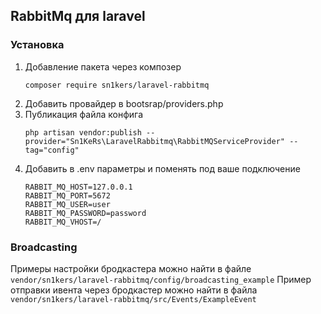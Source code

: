 ## RabbitMq для laravel

### Установка
1. Добавление пакета через композер
    ```
    composer require sn1kers/laravel-rabbitmq
    ```
2. Добавить провайдер в bootsrap/providers.php
3. Публикация файла конфига 
    ```
    php artisan vendor:publish --provider="Sn1KeRs\LaravelRabbitmq\RabbitMQServiceProvider" --tag="config"
    ```
4. Добавить в .env параметры и поменять под ваше подключение
    ```
    RABBIT_MQ_HOST=127.0.0.1
    RABBIT_MQ_PORT=5672
    RABBIT_MQ_USER=user
    RABBIT_MQ_PASSWORD=password
    RABBIT_MQ_VHOST=/
    ```
   
### Broadcasting
Примеры настройки бродкастера можно найти в файле 
```vendor/sn1kers/laravel-rabbitmq/config/broadcasting_example```
Пример отправки ивента через бродкастер можно найти в файла
```vendor/sn1kers/laravel-rabbitmq/src/Events/ExampleEvent```